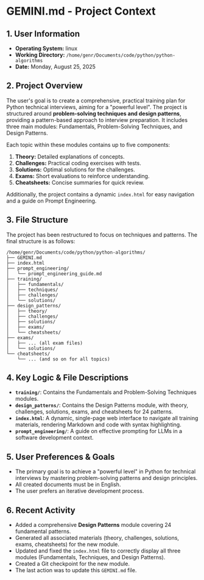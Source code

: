 # GEMINI.md - Project Context

## 1. User Information
- **Operating System:** linux
- **Working Directory:** `/home/genr/Documents/code/python/python-algorithms`
- **Date:** Monday, August 25, 2025

## 2. Project Overview
The user's goal is to create a comprehensive, practical training plan for Python technical interviews, aiming for a "powerful level". The project is structured around **problem-solving techniques and design patterns**, providing a pattern-based approach to interview preparation. It includes three main modules: Fundamentals, Problem-Solving Techniques, and Design Patterns.

Each topic within these modules contains up to five components:
1.  **Theory:** Detailed explanations of concepts.
2.  **Challenges:** Practical coding exercises with tests.
3.  **Solutions:** Optimal solutions for the challenges.
4.  **Exams:** Short evaluations to reinforce understanding.
5.  **Cheatsheets:** Concise summaries for quick review.

Additionally, the project contains a dynamic `index.html` for easy navigation and a guide on Prompt Engineering.

## 3. File Structure
The project has been restructured to focus on techniques and patterns. The final structure is as follows:

```
/home/genr/Documents/code/python/python-algorithms/
├── GEMINI.md
├── index.html
├── prompt_engineering/
│   └── prompt_engineering_guide.md
├── training/
│   ├── fundamentals/
│   ├── techniques/
│   ├── challenges/
│   └── solutions/
├── design_patterns/
│   ├── theory/
│   ├── challenges/
│   ├── solutions/
│   ├── exams/
│   └── cheatsheets/
├── exams/
│   ├── ... (all exam files)
│   └── solutions/
└── cheatsheets/
    └── ... (and so on for all topics)
```

## 4. Key Logic & File Descriptions
- **`training/`**: Contains the Fundamentals and Problem-Solving Techniques modules.
- **`design_patterns/`**: Contains the Design Patterns module, with theory, challenges, solutions, exams, and cheatsheets for 24 patterns.
- **`index.html`**: A dynamic, single-page web interface to navigate all training materials, rendering Markdown and code with syntax highlighting.
- **`prompt_engineering/`**: A guide on effective prompting for LLMs in a software development context.

## 5. User Preferences & Goals
- The primary goal is to achieve a "powerful level" in Python for technical interviews by mastering problem-solving patterns and design principles.
- All created documents must be in English.
- The user prefers an iterative development process.

## 6. Recent Activity
- Added a comprehensive **Design Patterns** module covering 24 fundamental patterns.
- Generated all associated materials (theory, challenges, solutions, exams, cheatsheets) for the new module.
- Updated and fixed the `index.html` file to correctly display all three modules (Fundamentals, Techniques, and Design Patterns).
- Created a Git checkpoint for the new module.
- The last action was to update this `GEMINI.md` file.